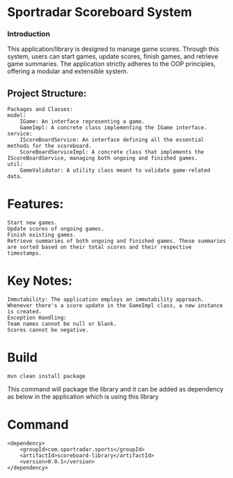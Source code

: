 # Sportradar Scoreboard System

### Introduction

This application/library is designed to manage game scores. Through this system, users can start games, update scores, finish games, and retrieve game summaries.
The application strictly adheres to the OOP principles, offering a modular and extensible system.

## Project Structure:
    Packages and Classes:
    model:
        IGame: An interface representing a game.
        GameImpl: A concrete class implementing the IGame interface.
    service:
        IScoreBoardService: An interface defining all the essential methods for the scoreboard.
        ScoreBoardServiceImpl: A concrete class that implements the IScoreBoardService, managing both ongoing and finished games.
    util:
        GameValidator: A utility class meant to validate game-related data.

# Features:
    Start new games.
    Update scores of ongoing games.
    Finish existing games.
    Retrieve summaries of both ongoing and finished games. These summaries are sorted based on their total scores and their respective timestamps.

# Key Notes:
    Immutability: The application employs an immutability approach. Whenever there's a score update in the GameImpl class, a new instance is created.
    Exception Handling:
    Team names cannot be null or blank.
    Scores cannot be negative.

# Build
    mvn clean install package
This command will package the library and it can be added as dependency as below in the application which is using this library
# Command    
    <dependency>
        <groupId>com.sportradar.sports</groupId>
        <artifactId>scoreboard-library</artifactId>
        <version>0.0.1</version>
    </dependency>